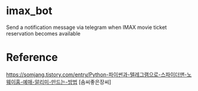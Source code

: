 # imax_bot
Send a notification message via telegram when IMAX movie ticket reservation becomes available

# Reference
https://somjang.tistory.com/entry/Python-파이썬과-텔레그램으로-스파이더맨-노웨이홈-예매-알리미-만드는-방법 [솜씨좋은장씨]
